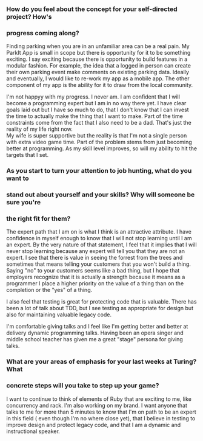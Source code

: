 ### How do you feel about the concept for your self-directed project? How's
### progress coming along?

Finding parking when you are in an unfamiliar area can be a real pain. My ParkIt
App is small in scope but there is opportunity for it to be something
exciting. I say exciting because there is opportunity to build features in a modular
fashion. For example, the idea that a logged in person can create their own
parking event make comments on existing parking data.
Ideally and eventually, I would like to re-work my app as a mobile app.  The other
component of my app is the ability for it to draw from the local community.

I'm not happyy with my progress. I never am. I am confident that I will become
a programming expert but I am in no way there yet. I have clear goals laid out
but I have so much to do, that I don't know that I can invest the time to actually
make the thing that I want to make. Part of the time constraints come from the
fact that I also need to be a dad. That's just the reality of my life right now.  
My wife is super supportive but the reality is that I'm not a single person with
extra video game time. Part of the problem stems from just becoming better at programming.
As my skill level improves, so will my ability to hit the targets that I set.


### As you start to turn your attention to job hunting, what do you want to
### stand out about yourself and your skills? Why will someone be sure you're
### the right fit for them?

The expert path that I am on is what I think is an attractive attribute. I have confidence in
myself enough to know that I will not stop learning until I am an expert.  By the
very nature of that statement, I feel that it implies that I will never stop learning
because any expert will tell you that they are not an expert. I see that there is
value in seeing the forrest from the trees and sometimes that means telling your
customers that you won't build a thing. Saying "no" to your customers seems like
a bad thing, but I hope that employers recognize that it is actually a strength
because it means as a programmer I place a higher priority on the value of a thing than
on the completion or the "yes" of a thing.

I also feel that testing is great for protecting code that is valuable. There has
been a lot of talk about TDD, but I see testing as appropriate for design but also
for maintaining valuable legacy code.

I'm comfortable giving talks and I feel like I'm getting better and better at
delivery dynamic programming talks. Having been an opera singer and middle school
teacher has given me a great "stage" persona for giving talks.

### What are your areas of emphasis for your last weeks at Turing? What
### concrete steps will you take to step up your game?

I want to continue to think of elements of Ruby that are exciting to me, like
concurrency and rack. I'm also working on my brand. I want anyone that talks to me
for more than 5 minutes to know that I'm on path to be an expert in this field (
even though I'm no where close yet), that I believe in testing to improve design
and protect legacy code, and that I am a dynamic and instructional speaker.
